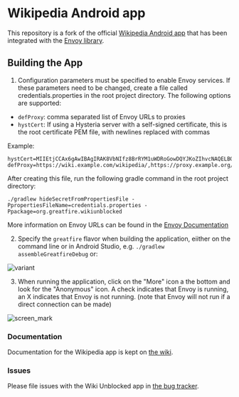 # Wikipedia Android app

This repository is a fork of the official [Wikipedia Android app](https://play.google.com/store/apps/details?id=org.wikipedia) that has been integrated with the [Envoy library](https://github.com/greatfire/envoy).

## Building the App

1. Configuration parameters must be specified to enable Envoy services. If these parameters need to be changed, create a file called credentials.properties in the root project directory. The following options are supported:

* `defProxy`: comma separated list of Envoy URLs to proxies
* `hystCert`: If using a Hysteria server with a self-signed certificate, this is the root certificate PEM file, with newlines replaced with commas

Example:
   ```
   hystCert=MIIEtjCCAx6gAwIBAgIRAK8VbNIfz8BrRYM1uWDRoGowDQYJKoZIhvcNAQELBQAw,czEeMBwGA1UEChMVbWtjZXJ0IGRldmVsb3BtZW50IENB...
   defProxy=https://wiki.example.com/wikipedia/,https://proxy.example.org/wiki/
   ```

   After creating this file, run the following gradle command in the root project directory:
   ```
   ./gradlew hideSecretFromPropertiesFile -PpropertiesFileName=credentials.properties -Ppackage=org.greatfire.wikiunblocked
   ```

More information on Envoy URLs can be found in the [Envoy Documentation](https://github.com/greatfire/envoy/blob/master/android/README.md)

2. Specify the `greatfire` flavor when building the application, eiither on the command line or in Android Studio, e.g. `./gradlew assembleGreatfireDebug` or:

![variant](https://user-images.githubusercontent.com/6945405/173699837-5108cc88-4fe1-4165-9961-1d600e0f681c.png)

3. When running the application, click on the "More" icon a the bottom and look for the "Anonymous" icon. A check indicates that Envoy is running, an X indicates that Envoy is not running. (note that Envoy will not run if a direct connection can be made)

![screen_mark](https://user-images.githubusercontent.com/6945405/173699843-3c9a50fd-3936-49ef-95f0-eb39dedea2bd.png)

### Documentation

Documentation for the Wikipedia app is kept on [the wiki](https://www.mediawiki.org/wiki/Wikimedia_Apps/Team/Android/App_hacking).

### Issues

Please file issues with the Wiki Unblocked app in [the bug tracker](https://github.com/greatfire/apps-android-wikipedia-envoy/issues).
